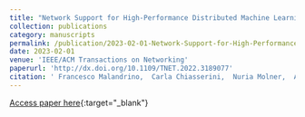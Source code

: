 ```yaml
---
title: "Network Support for High-Performance Distributed Machine Learning"
collection: publications
category: manuscripts
permalink: /publication/2023-02-01-Network-Support-for-High-Performance-Distributed-Machine-Learning
date: 2023-02-01
venue: 'IEEE/ACM Transactions on Networking'
paperurl: 'http://dx.doi.org/10.1109/TNET.2022.3189077'
citation: ' Francesco Malandrino,  Carla Chiasserini,  Nuria Molner,  Antonio Oliva, &quot;Network Support for High-Performance Distributed Machine Learning.&quot; IEEE/ACM Transactions on Networking, 2023.'
---
```

[Access paper here](http://dx.doi.org/10.1109/TNET.2022.3189077){:target="_blank"}

